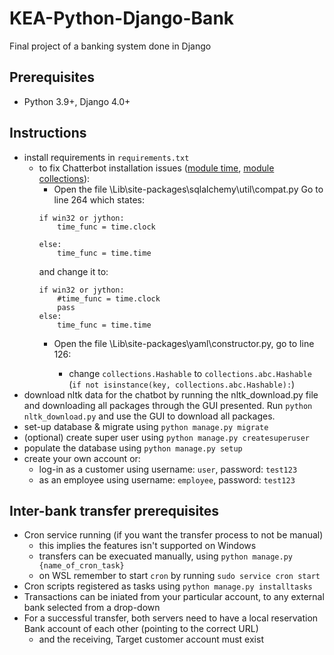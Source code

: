 # KEA-Python-Django-Bank

Final project of a banking system done in Django

## Prerequisites

- Python 3.9+, Django 4.0+

## Instructions

- install requirements in `requirements.txt`
    - to fix Chatterbot installation issues ([module time](https://stackoverflow.com/questions/66799322/chatterbot-attributeerror-module-time-has-no-attribute-clock), [module collections](https://stackoverflow.com/questions/72659999/chatterbot-module-error-attributeerror-module-collections-has-no-attribute)):
        - Open the file <Python-folder>\Lib\site-packages\sqlalchemy\util\compat.py Go to line 264 which states:
        ```
        if win32 or jython:
            time_func = time.clock
    
        else:
            time_func = time.time
        ```
        and change it to:
        ```
        if win32 or jython:
            #time_func = time.clock
            pass
        else:
            time_func = time.time
        ```
        - Open the file <Python-folder>\Lib\site-packages\yaml\constructor.py, go to line 126:
            - change `collections.Hashable` to `collections.abc.Hashable` (`if not isinstance(key, collections.abc.Hashable):`)
- download nltk data for the chatbot by running the nltk_download.py file and downloading all packages through the GUI presented.
Run `python nltk_download.py` and use the GUI to download all packages.
- set-up database & migrate using `python manage.py migrate`
- (optional) create super user using `python manage.py createsuperuser`
- populate the database using `python manage.py setup`
- create your own account or:
  - log-in as a customer using username: `user`, password: `test123`
  - as an employee using username: `employee`, password: `test123`

## Inter-bank transfer prerequisites

- Cron service running (if you want the transfer process to not be manual)
  - this implies the features isn't supported on Windows
  - transfers can be execuated manually, using `python manage.py {name_of_cron_task}`
  - on WSL remember to start `cron` by running `sudo service cron start`
- Cron scripts registered as tasks using `python manage.py installtasks`
- Transactions can be iniated from your particular account, to any external bank selected from a drop-down
- For a successful transfer, both servers need to have a local reservation Bank account of each other (pointing to the correct URL)
  - and the receiving, Target customer account must exist
